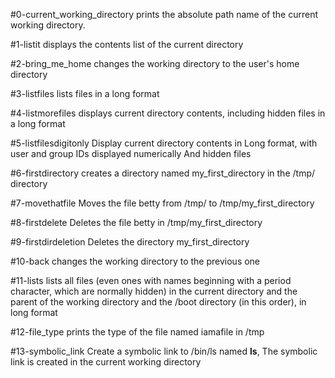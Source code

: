 #0-current_working_directory prints the absolute path name of the current working directory.

#1-listit displays the contents list of the current directory

#2-bring_me_home changes the working directory to the user's home directory

#3-listfiles lists files in a long format

#4-listmorefiles displays current directory contents, including hidden files in a long format

#5-listfilesdigitonly Display current directory contents in Long format, with user and group IDs displayed numerically And hidden files

#6-firstdirectory creates a directory named my_first_directory in the /tmp/ directory

#7-movethatfile Moves the file betty from /tmp/ to /tmp/my_first_directory

#8-firstdelete Deletes the file betty in /tmp/my_first_directory

#9-firstdirdeletion Deletes the directory my_first_directory

#10-back changes the working directory to the previous one

#11-lists lists all files (even ones with names beginning with a period character, which are normally hidden) in the current directory and the parent of the working directory and the /boot directory (in this order), in long format

#12-file_type prints the type of the file named iamafile in /tmp

#13-symbolic_link Create a symbolic link to /bin/ls named __ls__, The symbolic link is created in the current working directory
